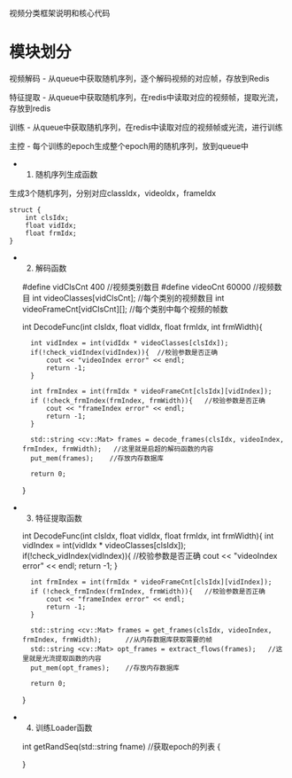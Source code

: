 
视频分类框架说明和核心代码


# 模块划分

视频解码 - 从queue中获取随机序列，逐个解码视频的对应帧，存放到Redis

特征提取 - 从queue中获取随机序列，在redis中读取对应的视频帧，提取光流，存放到redis

训练 - 从queue中获取随机序列，在redis中读取对应的视频帧或光流，进行训练

主控 - 每个训练的epoch生成整个epoch用的随机序列，放到queue中


* 1. 随机序列生成函数

生成3个随机序列，分别对应classIdx，videoIdx，frameIdx


	struct {
		int clsIdx;
		float vidIdx;
		float frmIdx;
	}


* 2. 解码函数


	#define vidClsCnt 400 			//视频类别数目
	#define videoCnt 	60000 			//视频数目
	int videoClasses[vidClsCnt]; 	//每个类别的视频数目
	int videoFrameCnt[vidClsCnt][]; 	//每个类别中每个视频的帧数

	int DecodeFunc(int clsIdx, float vidIdx, float frmIdx, int frmWidth){

		int vidIndex = int(vidIdx * videoClasses[clsIdx]);
		if(!check_vidIndex(vidIndex)){	//校验参数是否正确
			cout << "videoIndex error" << endl;
			return -1;
		}

		int frmIndex = int(frmIdx * videoFrameCnt[clsIdx][vidIndex]);
		if (!check_frmIndex(frmIndex, frmWidth)){	//校验参数是否正确
			cout << "frameIndex error" << endl;
			return -1;
		}

		std::string <cv::Mat> frames = decode_frames(clsIdx, videoIndex, frmIndex, frmWidth);	//这里就是启超的解码函数的内容
		put_mem(frames);	//存放内存数据库

		return 0;
	}


* 3. 特征提取函数


	int DecodeFunc(int clsIdx, float vidIdx, float frmIdx, int frmWidth){
		int vidIndex = int(vidIdx * videoClasses[clsIdx]);
		if(!check_vidIndex(vidIndex)){	//校验参数是否正确
			cout << "videoIndex error" << endl;
			return -1;
		}

		int frmIndex = int(frmIdx * videoFrameCnt[clsIdx][vidIndex]);
		if (!check_frmIndex(frmIndex, frmWidth)){	//校验参数是否正确
			cout << "frameIndex error" << endl;
			return -1;
		}

		std::string <cv::Mat> frames = get_frames(clsIdx, videoIndex, frmIndex, frmWidth);		//从内存数据库获取需要的帧
		std::string <cv::Mat> opt_frames = extract_flows(frames);	//这里就是光流提取函数的内容
		put_mem(opt_frames);	//存放内存数据库

		return 0;
	}


* 4. 训练Loader函数


	int getRandSeq(std::string fname)	//获取epoch的列表
	{

	}








